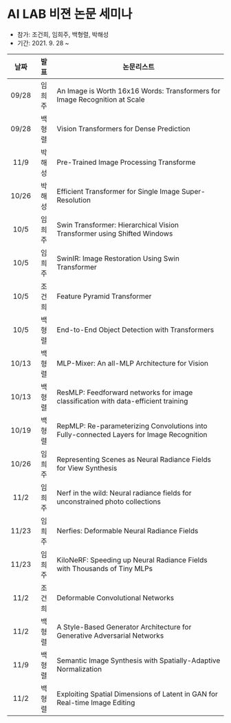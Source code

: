 # AI LAB 비젼 논문 세미나
- 참가: 조건희, 임희주, 백형렬, 박해성
- 기간: 2021. 9. 28 \~

|  날짜 |  발표  | 논문리스트                                                                               |
|:-----:|:------:|------------------------------------------------------------------------------------------|
| 09/28 | 임희주 | An Image is Worth 16x16 Words: Transformers for Image Recognition at Scale               |
| 09/28 | 백형렬 | Vision Transformers for Dense Prediction                                                 |
|  11/9 | 박해성 | Pre-Trained Image Processing Transforme                                                  |
| 10/26 | 박해성 | Efficient Transformer for Single Image Super-Resolution                                  |
|  10/5 | 임희주 | Swin Transformer: Hierarchical Vision Transformer using Shifted Windows                  |
|  10/5 | 임희주 | SwinIR: Image Restoration Using Swin Transformer                                         |
|  10/5 | 조건희 | Feature Pyramid Transformer                                                              |
| 10/5 | 백형렬 | End-to-End Object Detection with Transformers                                            |
| 10/13 | 백형렬 | MLP-Mixer: An all-MLP Architecture for Vision                                            |
| 10/13 | 백형렬 | ResMLP: Feedforward networks for image classification with data-efficient training       |
| 10/19 | 백형렬 | RepMLP: Re-parameterizing Convolutions into Fully-connected Layers for Image Recognition |
| 10/26 | 임희주 | Representing Scenes as Neural Radiance Fields for View Synthesis                         |
|  11/2 | 임희주 | Nerf in the wild: Neural radiance fields for unconstrained photo collections             |
| 11/23 | 임희주 | Nerfies: Deformable Neural Radiance Fields                                               |
| 11/23 | 임희주 | KiloNeRF: Speeding up Neural Radiance Fields with Thousands of Tiny MLPs                 |
|  11/2 | 조건희 | Deformable Convolutional Networks                                                        |
|  11/2 | 백형렬 | A Style-Based Generator Architecture for Generative Adversarial Networks                 |
|  11/9 | 백형렬 | Semantic Image Synthesis with Spatially-Adaptive Normalization                           |
|  11/2 | 백형렬 | Exploiting Spatial Dimensions of Latent in GAN for Real-time Image Editing               |
